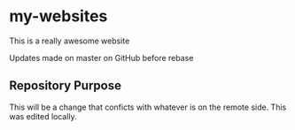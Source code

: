 # my-websites

This is a really awesome website

Updates made on master on GitHub before rebase

## Repository Purpose

This will be a change that conficts 
with whatever is on the remote side.
This was edited locally.
